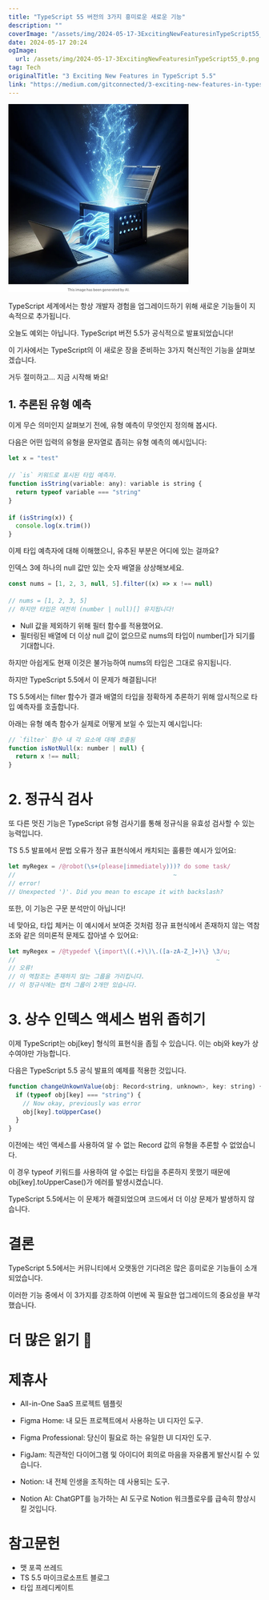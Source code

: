 ```yaml
---
title: "TypeScript 55 버전의 3가지 흥미로운 새로운 기능"
description: ""
coverImage: "/assets/img/2024-05-17-3ExcitingNewFeaturesinTypeScript55_0.png"
date: 2024-05-17 20:24
ogImage: 
  url: /assets/img/2024-05-17-3ExcitingNewFeaturesinTypeScript55_0.png
tag: Tech
originalTitle: "3 Exciting New Features in TypeScript 5.5"
link: "https://medium.com/gitconnected/3-exciting-new-features-in-typescript-5-5-53b299090d71"
---
```



<img src="/assets/img/2024-05-17-3ExcitingNewFeaturesinTypeScript55_0.png" />

TypeScript 세계에서는 항상 개발자 경험을 업그레이드하기 위해 새로운 기능들이 지속적으로 추가됩니다.

오늘도 예외는 아닙니다. TypeScript 버전 5.5가 공식적으로 발표되었습니다!

이 기사에서는 TypeScript의 이 새로운 장을 준비하는 3가지 혁신적인 기능을 살펴보겠습니다.

<div class="content-ad"></div>

거두 절미하고... 지금 시작해 봐요!

## 1. 추론된 유형 예측

이게 무슨 의미인지 살펴보기 전에, 유형 예측이 무엇인지 정의해 봅시다.

다음은 어떤 입력의 유형을 문자열로 좁히는 유형 예측의 예시입니다:

<div class="content-ad"></div>

```js
let x = "test"

// `is` 키워드로 표시된 타입 예측자.
function isString(variable: any): variable is string {
  return typeof variable === "string"
}

if (isString(x)) {
  console.log(x.trim())
}
```

이제 타입 예측자에 대해 이해했으니, 유추된 부분은 어디에 있는 걸까요?

인덱스 3에 하나의 null 값만 있는 숫자 배열을 상상해보세요.

```js
const nums = [1, 2, 3, null, 5].filter((x) => x !== null)

// nums = [1, 2, 3, 5]
// 하지만 타입은 여전히 (number | null)[] 유지됩니다!
```

<div class="content-ad"></div>

- Null 값을 제외하기 위해 필터 함수를 적용했어요.
- 필터링된 배열에 더 이상 null 값이 없으므로 nums의 타입이 number[]가 되기를 기대합니다.

하지만 아쉽게도 현재 이것은 불가능하여 nums의 타입은 그대로 유지됩니다.

하지만 TypeScript 5.5에서 이 문제가 해결됩니다!

TS 5.5에서는 filter 함수가 결과 배열의 타입을 정확하게 추론하기 위해 암시적으로 타입 예측자를 호출합니다.

<div class="content-ad"></div>

아래는 유형 예측 함수가 실제로 어떻게 보일 수 있는지 예시입니다:

```js
// `filter` 함수 내 각 요소에 대해 호출됨
function isNotNull(x: number | null) {
  return x !== null;
}
```

# 2. 정규식 검사

또 다른 멋진 기능은 TypeScript 유형 검사기를 통해 정규식을 유효성 검사할 수 있는 능력입니다.

<div class="content-ad"></div>

TS 5.5 발표에서 문법 오류가 정규 표현식에서 캐치되는 훌륭한 예시가 있어요:

```js
let myRegex = /@robot(\s+(please|immediately)))? do some task/
//                                            ~
// error!
// Unexpected ')'. Did you mean to escape it with backslash?
```

또한, 이 기능은 구문 분석만이 아닙니다!

네 맞아요, 타입 체커는 이 예시에서 보여준 것처럼 정규 표현식에서 존재하지 않는 역참조와 같은 의미론적 문제도 잡아낼 수 있어요:

<div class="content-ad"></div>

```js
let myRegex = /@typedef \{import\((.+)\)\.([a-zA-Z_]+)\} \3/u;
//                                                        ~
// 오류!
// 이 역참조는 존재하지 않는 그룹을 가리킵니다.
// 이 정규식에는 캡처 그룹이 2개만 있습니다.
```

# 3. 상수 인덱스 액세스 범위 좁히기

이제 TypeScript는 obj[key] 형식의 표현식을 좁힐 수 있습니다. 이는 obj와 key가 상수여야만 가능합니다.

다음은 TypeScript 5.5 공식 발표의 예제를 적용한 것입니다.

<div class="content-ad"></div>

```js
function changeUnkownValue(obj: Record<string, unknown>, key: string) {
  if (typeof obj[key] === "string") {
    // Now okay, previously was error
    obj[key].toUpperCase()
  }
}
```

이전에는 색인 액세스를 사용하여 알 수 없는 Record 값의 유형을 추론할 수 없었습니다.

이 경우 typeof 키워드를 사용하여 알 수없는 타입을 추론하지 못했기 때문에 obj[key].toUpperCase()가 에러를 발생시켰습니다.

TypeScript 5.5에서는 이 문제가 해결되었으며 코드에서 더 이상 문제가 발생하지 않습니다.

<div class="content-ad"></div>

# 결론

TypeScript 5.5에서는 커뮤니티에서 오랫동안 기다려온 많은 흥미로운 기능들이 소개되었습니다.

이러한 기능 중에서 이 3가지를 강조하여 이번에 꼭 필요한 업그레이드의 중요성을 부각했습니다.

# 더 많은 읽기 📖 

<div class="content-ad"></div>

# 제휴사

- All-in-One SaaS 프로젝트 템플릿
- Figma Home: 내 모든 프로젝트에서 사용하는 UI 디자인 도구.
- Figma Professional: 당신이 필요로 하는 유일한 UI 디자인 도구.
- FigJam: 직관적인 다이어그램 및 아이디어 회의로 마음을 자유롭게 발산시킬 수 있습니다.

- Notion: 내 전체 인생을 조직하는 데 사용되는 도구.
- Notion AI: ChatGPT를 능가하는 AI 도구로 Notion 워크플로우를 급속히 향상시킬 것입니다.

# 참고문헌

<div class="content-ad"></div>

- 맷 포콕 쓰레드
- TS 5.5 마이크로소프트 블로그
- 타입 프레디케이트